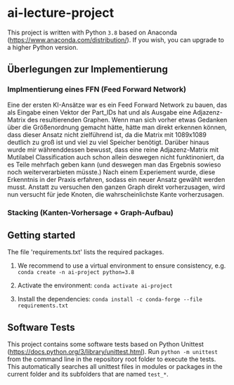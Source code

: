 # ai-lecture-project

This project is written with Python `3.8` based on Anaconda (https://www.anaconda.com/distribution/).
If you wish, you can upgrade to a higher Python version. 

## Überlegungen zur Implementierung

### Implmentierung eines FFN (Feed Forward Network)
Eine der ersten KI-Ansätze war es ein Feed Forward Network zu bauen, das als Eingabe einen Vektor der Part_IDs hat und als Ausgabe eine Adjazenz-Matrix des resultierenden Graphen. Wenn man sich vorher etwas Gedanken über die Größenordnung gemacht hätte, hätte man direkt erkennen können, dass dieser Ansatz nicht zielführend ist, da die Matrix mit 1089x1089 deutlich zu groß ist und viel zu viel Speicher benötigt.
Darüber hinaus wurde mir währenddessen bewusst, dass eine reine Adjazenz-Matrix mit Mutilabel Classification auch schon allein deswegen nicht funktinoniert, da es Teile mehrfach geben kann (und deswegen man das Ergebnis sowieso noch weiterverarbieten müsste.)
Nach einem Experiement wurde, diese Erkenntnis in der Praxis erfahren, sodass ein neuer Ansatz gewählt werden musst. Anstatt zu versuchen den ganzen Graph direkt vorherzusagen, wird nun versucht für jede Knoten, die wahrscheinlichste Kante vorherzusagen.

### Stacking (Kanten-Vorhersage + Graph-Aufbau)



## Getting started

The file 'requirements.txt' lists the required packages.

1. We recommend to use a virtual environment to ensure consistency, e.g.
`conda create -n ai-project python=3.8`

2. Activate the environment:
`conda activate ai-project`

3. Install the dependencies:
`conda install -c conda-forge --file requirements.txt`


## Software Tests
This project contains some software tests based on Python Unittest (https://docs.python.org/3/library/unittest.html).
Run `python -m unittest` from the command line in the repository root folder to execute the tests. This automatically searches all unittest files in modules or packages in the current folder and its subfolders that are named `test_*`.
